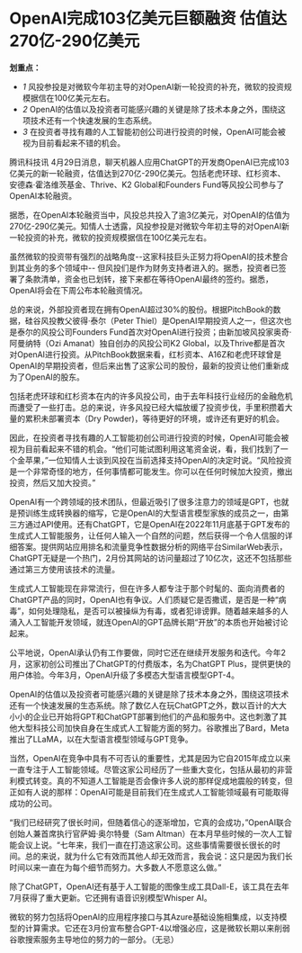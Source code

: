 # OpenAI完成103亿美元巨额融资 估值达270亿-290亿美元

**划重点：**

  * _1_ 风投参投是对微软今年初主导的对OpenAI新一轮投资的补充，微软的投资规模据信在100亿美元左右。
  * _2_ OpenAI的估值以及投资者可能感兴趣的关键是除了技术本身之外，围绕这项技术还有一个快速发展的生态系统。
  * _3_ 在投资者寻找有趣的人工智能初创公司进行投资的时候，OpenAI可能会被视为目前看起来不错的机会。

腾讯科技讯
4月29日消息，聊天机器人应用ChatGPT的开发商OpenAI已完成103亿美元的新一轮融资，估值达到270亿-290亿美元。包括老虎环球、红杉资本、安德森·霍洛维茨基金、Thrive、K2
Global和Founders Fund等风投公司参与了OpenAI本轮融资。

据悉，在OpenAI本轮融资当中，风投总共投入了逾3亿美元，对OpenAI的估值为270亿-290亿美元。知情人士透露，风投参投是对微软今年初主导的对OpenAI新一轮投资的补充，微软的投资规模据信在100亿美元左右。

虽然微软的投资带有强烈的战略角度--这家科技巨头正努力将OpenAI的技术整合到其业务的多个领域中--
但风投们是作为财务支持者进入的。据悉，投资者已签署了条款清单，资金也已划转，接下来都在等待OpenAI最终的签约。据悉，OpenAI将会在下周公布本轮融资情况。

总的来说，外部投资者现在拥有OpenAI超过30%的股份。根据PitchBook的数据，硅谷风投教父彼得·泰尔（Peter
Thiel）是OpenAI早期投资人之一，但这次也是泰尔的风投公司Founders Fund首次对OpenAI进行投资；由新加坡风投家奥奇·阿曼纳特（Ozi
Amanat）独自创办的风投公司K2
Global，以及Thrive都是首次对OpenAI进行投资。从PitchBook数据来看，红杉资本、A16Z和老虎环球曾是OpenAI的早期投资者，但后来出售了这家公司的股份，最新的投资让他们重新成为了OpenAI的股东。

包括老虎环球和红杉资本在内的许多风投公司，由于去年科技行业经历的金融危机而遭受了一些打击。总的来说，许多风投已经大幅放缓了投资步伐，手里积攒着大量的累积未部署资本（Dry
Powder)，等待更好的环境，或许还有更好的机会。

因此，在投资者寻找有趣的人工智能初创公司进行投资的时候，OpenAI可能会被视为目前看起来不错的机会。“他们可能试图利用这笔资金说，看，我们找到了一个金苹果，”一位知情人士谈到风投在当前选择支持OpenAI的决定时说。“风险投资是一个非常奇怪的地方，任何事情都可能发生。你可以在任何时候加大投资，撤出投资，然后又加大投资。”

OpenAI有一个跨领域的技术团队，但最近吸引了很多注意力的领域是GPT，也就是预训练生成转换器的缩写，它是OpenAI的大型语言模型家族的成员之一，由第三方通过API使用。还有ChatGPT，它是OpenAI在2022年11月底基于GPT发布的生成式人工智能服务，让任何人输入一个自然的问题，然后获得一个令人信服的详细答案。提供网站应用排名和流量竞争性数据分析的网络平台SimilarWeb表示，ChatGPT无疑是一个热门，2月份其网站的访问量超过了10亿次，这还不包括那些通过第三方使用该技术的流量。

生成式人工智能现在非常流行，但在许多人都专注于那个时髦的、面向消费者的ChatGPT产品的同时，OpenAI也有争议。人们质疑它是否撒谎，是否是一种“病毒”，如何处理隐私，是否可以被操纵为有毒，或者犯诽谤罪。随着越来越多的人涌入人工智能开发领域，就连OpenAI的GPT品牌长期“开放”的本质也开始被讨论起来。

公平地说，OpenAI承认仍有工作要做，同时它还在继续开发服务和迭代。今年2月，这家初创公司推出了ChatGPT的付费版本，名为ChatGPT
Plus，提供更快的用户体验。今年3月，OpenAI升级了多模态大型语言模型GPT-4。

OpenAI的估值以及投资者可能感兴趣的关键是除了技术本身之外，围绕这项技术还有一个快速发展的生态系统。除了数亿人在玩ChatGPT之外，数以百计的大大小小的企业已开始将GPT和ChatGPT部署到他们的产品和服务中。这也刺激了其他大型科技公司加快自身在生成式人工智能方面的努力。谷歌推出了Bard，Meta推出了LLaMA，以在大型语言模型领域与GPT竞争。

当然，OpenAI在竞争中具有不可否认的重要性，尤其是因为它自2015年成立以来一直专注于人工智能领域。尽管这家公司经历了一些重大变化，包括从最初的非营利模式转变。真的不知道人工智能是否会像许多人说的那样促成地震般的转变，但正如有人说的那样：OpenAI可能是目前我们在生成式人工智能领域最有可能取得成功的公司。

“我们已经研究了很长时间，但随着信心的逐渐增加，它真的会成功，”OpenAI联合创始人兼首席执行官萨姆·奥尔特曼（Sam
Altman）在本月早些时候的一次人工智能会议上说。“七年来，我们一直在打造这家公司。这些事情需要很长很长的时间。总的来说，就为什么它有效而其他人却无效而言，我会说：这只是因为我们长时间以来一直在为每个细节而努力。大多数人不愿意这么做。”

除了ChatGPT，OpenAI还有基于人工智能的图像生成工具Dall-E，该工具在去年7月获得了重大更新。它还拥有语音识别模型Whisper AI。

微软的努力包括将OpenAI的应用程序接口与其Azure基础设施相集成，以支持模型的计算需求。它还在3月份宣布整合GPT-4以增强必应，这是微软长期以来削弱谷歌搜索服务主导地位的努力的一部分。（无忌）

